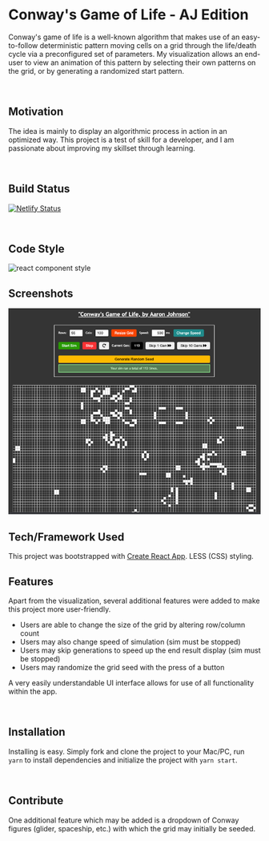 # Conway's Game of Life - AJ Edition

Conway's game of life is a well-known algorithm that makes use of an easy-to-follow deterministic pattern moving cells on a grid through the life/death cycle via a preconfigured set of parameters. My visualization allows an end-user to view an animation of this pattern by selecting their own patterns on the grid, or by generating a randomized start pattern.

<br>

## Motivation

The idea is mainly to display an algorithmic process in action in an optimized way. This project is a test of skill for a developer, and I am passionate about improving my skillset through learning.

<br>

## Build Status

[![Netlify Status](https://api.netlify.com/api/v1/badges/d232bc37-bf54-4b3f-b343-9247400b2534/deploy-status)](https://app.netlify.com/sites/aj-conway-game-of-life-2020/deploys)

<br>

## Code Style

<img src="https://img.shields.io/badge/react%20component%20style-class-blue" alt="react component style">

<br>

## Screenshots

<img src="https://raw.githubusercontent.com/ajohnson1031/aj-conway-game-of-life/master/src/imgs/screenshot.png" alt="Game of Life Screenshot">

<br>

## Tech/Framework Used

This project was bootstrapped with [Create React App](https://github.com/facebook/create-react-app). LESS (CSS) styling.

## Features

Apart from the visualization, several additional features were added to make this project more user-friendly.

- Users are able to change the size of the grid by altering row/column count
- Users may also change speed of simulation (sim must be stopped)
- Users may skip generations to speed up the end result display (sim must be stopped)
- Users may randomize the grid seed with the press of a button

A very easily understandable UI interface allows for use of all functionality within the app.

<br>

## Installation

Installing is easy. Simply fork and clone the project to your Mac/PC, run `yarn` to install dependencies and initialize the project with `yarn start`.

<br>

## Contribute

One additional feature which may be added is a dropdown of Conway figures (glider, spaceship, etc.) with which the grid may initially be seeded.
